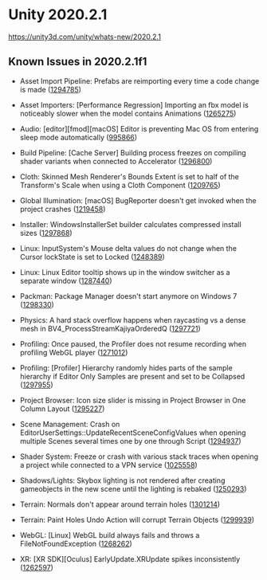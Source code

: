 # Unity 2020.2.1
https://unity3d.com/unity/whats-new/2020.2.1

## Known Issues in 2020.2.1f1

<ul>
<li><p>Asset Import Pipeline: Prefabs are reimporting every time a code change is made (<a href="https://issuetracker.unity3d.com/issues/prefabs-are-reimporting-every-time-a-code-change-is-made">1294785</a>)</p></li>
<li><p>Asset Importers: [Performance Regression] Importing an fbx model is noticeably slower when the model contains Animations (<a href="https://issuetracker.unity3d.com/issues/performance-regression-importing-an-fbx-model-is-noticeably-slower-when-the-model-contains-animations">1265275</a>)</p></li>
<li><p>Audio: [editor][fmod][macOS] Editor is preventing Mac OS from entering sleep mode automatically (<a href="https://issuetracker.unity3d.com/issues/editor-is-preventing-mac-os-from-entering-sleep-mode-automatically">995866</a>)</p></li>
<li><p>Build Pipeline: [Cache Server] Building process freezes on compiling shader variants when connected to Accelerator (<a href="https://issuetracker.unity3d.com/issues/cache-server-building-process-freezes-on-compiling-shader-variants-when-connected-to-accelerator">1296800</a>)</p></li>
<li><p>Cloth: Skinned Mesh Renderer's Bounds Extent is set to half of the Transform's Scale when using a Cloth Component (<a href="https://issuetracker.unity3d.com/issues/skinned-mesh-renderers-bounds-extent-is-set-to-half-of-the-transforms-scale-when-using-a-cloth-component">1209765</a>)</p></li>
<li><p>Global Illumination: [macOS] BugReporter doesn't get invoked when the project crashes (<a href="https://issuetracker.unity3d.com/issues/macos-bugreporter-doesnt-get-invoked-when-the-project-crashes">1219458</a>)</p></li>
<li><p>Installer: WindowsInstallerSet builder calculates compressed install sizes (<a href="https://issuetracker.unity3d.com/issues/windowsinstallerset-builder-calculates-compressed-install-sizes">1297868</a>)</p></li>
<li><p>Linux:  InputSystem's Mouse delta values do not change when the Cursor lockState is set to Locked (<a href="https://issuetracker.unity3d.com/issues/linux-inputsystems-mouse-delta-values-do-not-change-when-the-cursor-lockstate-is-set-to-locked">1248389</a>)</p></li>
<li><p>Linux: Linux Editor tooltip shows up in the window switcher as a separate window (<a href="https://issuetracker.unity3d.com/issues/linux-editor-tooltip-shows-up-in-the-window-switcher-as-a-separate-window">1287440</a>)</p></li>
<li><p>Packman: Package Manager doesn't start anymore on Windows 7 (<a href="https://issuetracker.unity3d.com/issues/package-manager-doesnt-start-anymore-on-windows-7">1298330</a>)</p></li>
<li><p>Physics: A hard stack overflow happens when raycasting vs a dense mesh in BV4_ProcessStreamKajiyaOrderedQ (<a href="https://issuetracker.unity3d.com/issues/editor-crashes-when-raycasting-a-mesh-with-a-lot-of-triangles-located-very-close-to-each-other-or-opening-the-physics-debugger">1297721</a>)</p></li>
<li><p>Profiling: Once paused, the Profiler does not resume recording when profiling WebGL player (<a href="https://issuetracker.unity3d.com/issues/once-paused-the-profiler-does-not-resume-recording-when-profiling-webgl-player">1271012</a>)</p></li>
<li><p>Profiling: [Profiler] Hierarchy randomly hides parts of the sample hierarchy if Editor Only Samples are present and set to be Collapsed (<a href="https://issuetracker.unity3d.com/issues/profiler-hierarchy-randomly-hides-parts-of-the-sample-hierarchy-if-editor-only-samples-are-present-and-set-to-be-collapsed">1297955</a>)</p></li>
<li><p>Project Browser: Icon size slider is missing in Project Browser in One Column Layout (<a href="https://issuetracker.unity3d.com/issues/icon-size-slider-is-missing-in-project-browser-in-one-column-layout">1295227</a>)</p></li>
<li><p>Scene Management: Crash on EditorUserSettings::UpdateRecentSceneConfigValues when opening multiple Scenes several times one by one through Script (<a href="https://issuetracker.unity3d.com/issues/editor-crashes-after-opening-multiple-scenes-several-times">1294937</a>)</p></li>
<li><p>Shader System: Freeze or crash with various stack traces when opening a project while connected to a VPN service (<a href="https://issuetracker.unity3d.com/issues/editor-freezes-slash-crashes-when-connected-to-nordvpn">1025558</a>)</p></li>
<li><p>Shadows/Lights: Skybox lighting is not rendered after creating gameobjects in the new scene until the lighting is rebaked (<a href="https://issuetracker.unity3d.com/issues/skybox-lighting-is-not-shown-after-creating-new-gameobjects-in-the-new-scene">1250293</a>)</p></li>
<li><p>Terrain:  Normals don't appear around terrain holes (<a href="https://issuetracker.unity3d.com/issues/terrain-normals-dont-appear-around-terrain-holes">1301214</a>)</p></li>
<li><p>Terrain: Paint Holes Undo Action will corrupt Terrain Objects (<a href="https://issuetracker.unity3d.com/issues/paint-holes-undo-action-will-corrupt-terrain-objects">1299939</a>)</p></li>
<li><p>WebGL: [Linux] WebGL build always fails and throws a FileNotFoundException (<a href="https://issuetracker.unity3d.com/issues/linux-webgl-build-always-fails-and-throws-a-filenotfoundexception">1268262</a>)</p></li>
<li><p>XR: [XR SDK][Oculus] EarlyUpdate.XRUpdate spikes inconsistently (<a href="https://issuetracker.unity3d.com/issues/xr-sdk-oculus-earlyupdate-dot-xrupdate-spikes-inconsistently">1262597</a>)</p></li>
</ul>
